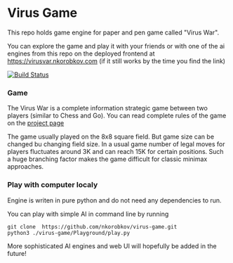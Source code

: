 # Virus Game 

This repo holds game engine for paper and pen game called "Virus War".   

You can explore the game and play it with your friends or with one of the ai engines from this repo on the deployed frontend at
https://virusvar.nkorobkov.com
(if it still works by the time you find the link)

[![Build Status](https://travis-ci.org/nkorobkov/virus-game.svg?branch=master)](https://travis-ci.org/nkorobkov/virus-game)

### Game

The Virus War is a complete information strategic game between two players (similar to Chess and Go).
You can read complete rules of the game on the [project page](https://nkorobkov.github.io/projects/virus)

The game usually played on the 8x8 square field. But game size can be changed bu changing field size. 
In a usual game number of legal moves for players fluctuates around 3K and can reach 15K for certain positions.
Such a huge branching factor makes the game difficult for classic minimax approaches.  

### Play with computer localy

Engine is writen in pure python and do not need any dependencies to run.  

You can play  with simple AI in command line by running 
```shell
git clone  https://github.com/nkorobkov/virus-game.git
python3 ./virus-game/Playground/play.py
```

More sophisticated AI engines and web UI will hopefully be added in the future!
